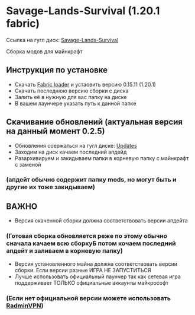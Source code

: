 # Savage-Lands-Survival (1.20.1 fabric)


 Cсылка на гугл диск: [Savage-Lands-Survival](https://drive.google.com/drive/folders/12CNXGpVf6Bm9lWiOri3omttdoM_BIuAF?usp=sharing)

 Сборка модов для майнкрафт

## Инструкция по установке 
- Скачать [Fabric loader](https://fabricmc.net/use/installer/) и устаовить версию 0.15.11 (1.20.1)
- Скачать последнюю версию сборки с диска
- Залить её в нужную для вас папку на диске
- В вашем лаунчере указать путь к данной папке

## Скачивание обновлений (актуальная версия на данный момент 0.2.5)
- Обновления соержаться на гугл диске: [Updates](https://drive.google.com/drive/folders/1x0VQfRD9Xy8B2_43YOMGwKx2t26CL1Ez)
- Заходим на диск качаем последний апдейд
- Разархивируем и закидываем папки в корневую папку с майнкрафт с заменой
  
###  (апдейт обычно содержит папку mods, но могут быть и другие их тоже закидываем)

## ВАЖНО
- Версия скаченной сборки должна соответствовать версии апдейта
  
### (Готовая сборка обновляется реже по этому обычно сначала качаем всю сборкуБ  потом кочаем последний апдейт и заливаем в корневую папку)
  
- Версия установленного майна должна соответствовать версии сборки.
  Если версии разные ИГРА НЕ ЗАПУСТИТЬСЯ
- Лучше использовать официальный лаунчер так как
  сетевая игра поддерживает ТОЛЬКО официальные аккаунты майкрософт
  
###  (Если нет официальной версии можете использовать [RadminVPN](https://www.radmin-vpn.com/ru/))

